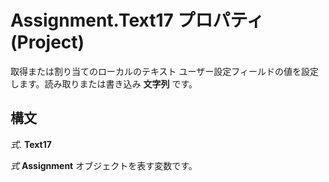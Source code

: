 
# Assignment.Text17 プロパティ (Project)

取得または割り当てのローカルのテキスト ユーザー設定フィールドの値を設定します。読み取りまたは書き込み **文字列** です。


## 構文

 _式_. **Text17**

 _式_ **Assignment** オブジェクトを表す変数です。

